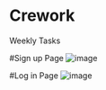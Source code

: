# Crework
 Weekly Tasks
 
 #Sign up Page
 ![image](https://user-images.githubusercontent.com/105909639/180646599-645ecc09-bcb2-44eb-8fa4-f7667c1b3429.png)

 
 #Log in Page
![image](https://user-images.githubusercontent.com/105909639/180646649-2ac62f93-5de0-4a8d-9ed6-2d2e5d2c1963.png)

